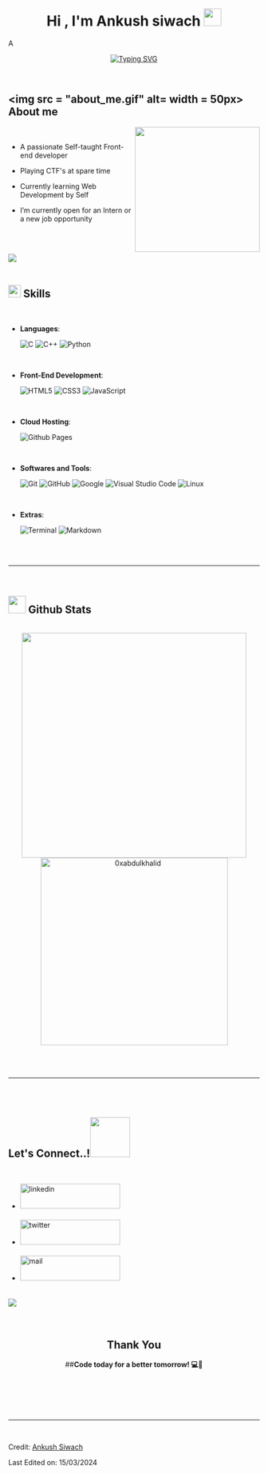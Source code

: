
<h1 align="center"><b>Hi , I'm Ankush siwach </b><img src="https://media.giphy.com/media/hvRJCLFzcasrR4ia7z/giphy.gif" width="35"></h1>
<!--  -->A
<p align="center">
  <a href="https://github.com/DenverCoder1/readme-typing-svg"><img src="https://readme-typing-svg.herokuapp.com?font=Time+New+Roman&color=cyan&size=25&center=true&vCenter=true&width=600&height=100&lines=welcome+to+my+GitHub+profile;Computer+Science+Student%2C;Self+-taught+Front-End++Developer;Active+Learner%2FResearcher%2C;Love+to+learn+new+stuffs...." alt="Typing SVG" /></a>
</p>


<br>



	
## <picture><img src = "about_me.gif" alt= width = 50px></picture> **About me**

<picture> <img align="right" src="https://media.licdn.com/dms/image/D5603AQHNu3Ct5clpVA/profile-displayphoto-shrink_800_800/0/1704815813759?e=2147483647&v=beta&t=ru8gCs2t8b0QqIpe5E4Qq6QnIEzpq-MagkA3-xhHVR8" width = 250px></picture>

<br>

- A passionate Self-taught Front-end developer
- Playing CTF's at spare time
- Currently learning Web Development by Self

- I’m currently open for an Intern or a new job opportunity

<br><br>

<img src="https://user-images.githubusercontent.com/73097560/115834477-dbab4500-a447-11eb-908a-139a6edaec5c.gif"><br><br>

## <img src="https://media2.giphy.com/media/QssGEmpkyEOhBCb7e1/giphy.gif?cid=ecf05e47a0n3gi1bfqntqmob8g9aid1oyj2wr3ds3mg700bl&rid=giphy.gif" width ="25"><b> Skills</b>
<br>

<p align="center">

- **Languages**:
    
    ![C](https://img.shields.io/badge/C%20-%232370ED.svg?style=for-the-badge&logo=c&logoColor=white)
    ![C++](https://img.shields.io/badge/C++%20-%2300599C.svg?style=for-the-badge&logo=c%2B%2B&logoColor=white)
    ![Python](https://img.shields.io/badge/Python%20-%2314354C.svg?style=for-the-badge&logo=python&logoColor=white)

<br>   
    
- **Front-End Development**:

   ![HTML5](https://img.shields.io/badge/HTML5%20-%23E34F26.svg?style=for-the-badge&logo=html5&logoColor=white)
   ![CSS3](https://img.shields.io/badge/CSS%20-%231572B6.svg?style=for-the-badge&logo=css3&logoColor=white)
   ![JavaScript](https://img.shields.io/badge/JavaScript%20-%23F7DF1E.svg?style=for-the-badge&logo=javascript&logoColor=black)

<br>

- **Cloud Hosting**:

    ![Github Pages](https://img.shields.io/badge/GitHub%20Pages-%23327FC7.svg?style=for-the-badge&logo=github&logoColor=white)
    
<br>

- **Softwares and Tools**:

    ![Git](https://img.shields.io/badge/git-%23F05033.svg?style=for-the-badge&logo=git&logoColor=white)
    ![GitHub](https://img.shields.io/badge/github-%23121011.svg?style=for-the-badge&logo=github&logoColor=white)
    ![Google](https://img.shields.io/badge/google-%234285F4.svg?style=for-the-badge&logo=google&logoColor=white)
    ![Visual Studio Code](https://img.shields.io/badge/Visual%20Studio%20Code-0078d7.svg?style=for-the-badge&logo=visual-studio-code&logoColor=white)
    ![Linux](https://img.shields.io/badge/Linux-FCC624?style=for-the-badge&logo=linux&logoColor=black) 

<br>

- **Extras**:

    ![Terminal](https://img.shields.io/badge/Terminal-%23054020?style=for-the-badge&logo=gnu-bash&logoColor=white)
    ![Markdown](https://img.shields.io/badge/markdown-%23000000.svg?style=for-the-badge&logo=markdown&logoColor=white)   


</p>

<br>
<br>

-----

<br>


## <img src="https://media.giphy.com/media/iY8CRBdQXODJSCERIr/giphy.gif" width="35"><b> Github Stats </b>
<br>

<div align="center">

<a href="https://github.com/ankush-siwach/">
  <img src="https://github-readme-stats.vercel.app/api?username=ankush-siwach&include_all_commits=true&count_private=true&show_icons=true&line_height=20&title_color=7A7ADB&icon_color=2234AE&text_color=D3D3D3&bg_color=0,000000,130F40" width="450"/>
  <img src="https://github-readme-stats.vercel.app/api/top-langs?username=ankush-siwach&show_icons=true&locale=en&layout=compact&line_height=20&title_color=7A7ADB&icon_color=2234AE&text_color=D3D3D3&bg_color=0,000000,130F40" width="375"  alt="0xabdulkhalid"/>

</a>
</div>

<br>
<br>
<br>

-----

<br>
<br>

## <b> Let's Connect..!</b><img src="handshake.gif" width ="80">
<br>
<div align='left'>

<ul>

<li>

<a href="https://linkedin.com/in/ankushsiwach1" target="_blank">
<img src="linkedin.jpg"width ="200" height ="50" alt=linkedin style="margin-bottom: 5px;"/>
</a>
</li>

<br>

<li>

<a href="https://github.com/Downloads/twitter.com/ankush_siwach1" target="_blank">
<img src="twitter.jpg" alt=twitter width ="200" height ="50"  style="margin-bottom: 5px;"/>
</a>
</li>

<br>

<li>

<a href="mailto:ankushsiwach86@gmail.com" target="_blank">
<img src="gmailbanner.jpg" alt=mail width ="200" height ="50" style="margin-bottom: 5px;"/>
</a>
</li>
	
</ul>
</div>

<br>
<img src="https://user-images.githubusercontent.com/73097560/115834477-dbab4500-a447-11eb-908a-139a6edaec5c.gif">
<br>
<br>
<br>

<div align='center'>

## <b>Thank You</b>
##<b>Code today for a better tomorrow! 💻🌟</b>

</div>
<br>
<br>
<br>
<br>

---

<br>

Credit: [Ankush Siwach](https://github.com/ankush-siwach)

Last Edited on: 15/03/2024
